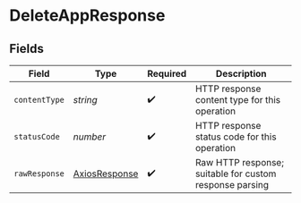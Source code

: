 # DeleteAppResponse


## Fields

| Field                                                   | Type                                                    | Required                                                | Description                                             |
| ------------------------------------------------------- | ------------------------------------------------------- | ------------------------------------------------------- | ------------------------------------------------------- |
| `contentType`                                           | *string*                                                | :heavy_check_mark:                                      | HTTP response content type for this operation           |
| `statusCode`                                            | *number*                                                | :heavy_check_mark:                                      | HTTP response status code for this operation            |
| `rawResponse`                                           | [AxiosResponse](https://axios-http.com/docs/res_schema) | :heavy_check_mark:                                      | Raw HTTP response; suitable for custom response parsing |
